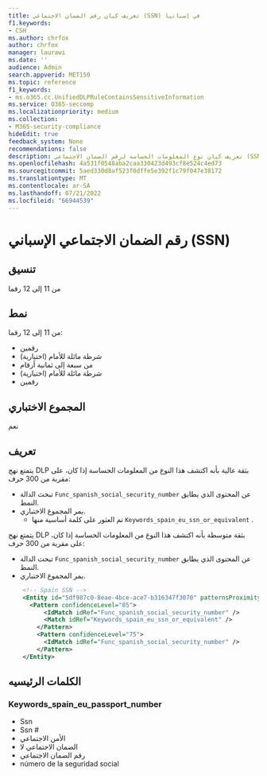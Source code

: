 ```yaml
---
title: تعريف كيان رقم الضمان الاجتماعي (SSN) في إسبانيا
f1.keywords:
- CSH
ms.author: chrfox
author: chrfox
manager: laurawi
ms.date: ''
audience: Admin
search.appverid: MET150
ms.topic: reference
f1_keywords:
- ms.o365.cc.UnifiedDLPRuleContainsSensitiveInformation
ms.service: O365-seccomp
ms.localizationpriority: medium
ms.collection:
- M365-security-compliance
hideEdit: true
feedback_system: None
recommendations: false
description: تعريف كيان نوع المعلومات الحساسة لرقم الضمان الاجتماعي (SSN) في إسبانيا.
ms.openlocfilehash: 4a531f0548aba2caa330423d493cf8e524c4ed73
ms.sourcegitcommit: 5aed330d8af523f0dffe5e392f1c79f047e38172
ms.translationtype: MT
ms.contentlocale: ar-SA
ms.lasthandoff: 07/21/2022
ms.locfileid: "66944539"
---
```

# <a name="spain-social-security-number-ssn"></a>رقم الضمان الاجتماعي الإسباني (SSN)

## <a name="format"></a>تنسيق

من 11 إلى 12 رقما

## <a name="pattern"></a>نمط

من 11 إلى 12 رقما:

- رقمين
- شرطة مائلة للأمام (اختيارية)
- من سبعة إلى ثمانية أرقام
- شرطة مائلة للأمام (اختيارية)
- رقمين

## <a name="checksum"></a>المجموع الاختباري

نعم

## <a name="definition"></a>تعريف

يتمتع نهج DLP بثقة عالية بأنه اكتشف هذا النوع من المعلومات الحساسة إذا كان، على مقربة من 300 حرف:

- تبحث الدالة `Func_spanish_social_security_number` عن المحتوى الذي يطابق النمط.
- يمر المجموع الاختباري.
    - تم العثور على كلمة أساسية منها `Keywords_spain_eu_ssn_or_equivalent` .

يتمتع نهج DLP بثقة متوسطة بأنه اكتشف هذا النوع من المعلومات الحساسة إذا كان، على مقربة من 300 حرف:

- تبحث الدالة `Func_spanish_social_security_number` عن المحتوى الذي يطابق النمط.
- يمر المجموع الاختباري.

```xml
    <!-- Spain SSN -->
    <Entity id="5df987c0-8eae-4bce-ace7-b316347f3070" patternsProximity="300" recommendedConfidence="85" relaxProximity="true" >
      <Pattern confidenceLevel="85">
          <IdMatch idRef="Func_spanish_social_security_number" />
          <Match idRef="Keywords_spain_eu_ssn_or_equivalent" />
        </Pattern>
        <Pattern confidenceLevel="75">
          <IdMatch idRef="Func_spanish_social_security_number" />
        </Pattern>
    </Entity>
```

## <a name="keywords"></a>الكلمات الرئيسيه

### <a name="keywords_spain_eu_passport_number"></a>Keywords_spain_eu_passport_number

- Ssn
- Ssn #
- الأمن الاجتماعي
- الضمان الاجتماعي لا
- رقم الضمان الاجتماعي
- número de la seguridad social